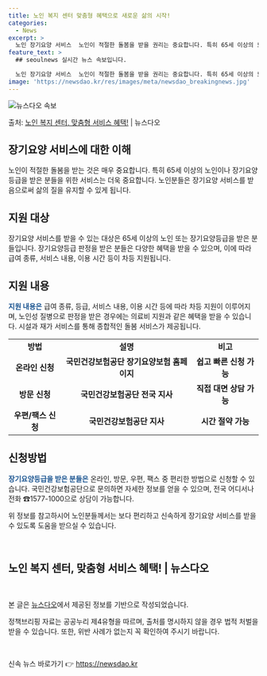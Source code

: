 ```yaml
---
title: 노인 복지 센터 맞춤형 혜택으로 새로운 삶의 시작!
categories:
  - News
excerpt: >
  노인 장기요양 서비스  노인이 적절한 돌봄을 받을 권리는 중요합니다. 특히 65세 이상의 노인이나 장기요양등…
feature_text: >
  ## seoulnews 실시간 뉴스 속보입니다.

  노인 장기요양 서비스  노인이 적절한 돌봄을 받을 권리는 중요합니다. 특히 65세 이상의 노인이나 장기요양등…
image: 'https://newsdao.kr/res/images/meta/newsdao_breakingnews.jpg'
---
```


![뉴스다오 속보](https://newsdao.kr/res/images/meta/newsdao_breakingnews.jpg)

<p>출처: <a href="https://newsdao.kr/4306" rel="dofollow">노인 복지 센터, 맞춤형 서비스 혜택!</a> | 뉴스다오</p>

<h2 data-ke-size="size26">장기요양 서비스에 대한 이해</h2>
<p data-ke-size="size16">노인이 적절한 돌봄을 받는 것은 매우 중요합니다. 특히 65세 이상의 노인이나 장기요양등급을 받은 분들을 위한 서비스는 더욱 중요합니다. 노인분들은 장기요양 서비스를 받음으로써 삶의 질을 유지할 수 있게 됩니다.</p>

<h2 data-ke-size="size26">지원 대상</h2>
<p data-ke-size="size16">장기요양 서비스를 받을 수 있는 대상은 65세 이상의 노인 또는 장기요양등급을 받은 분들입니다. 장기요양등급 판정을 받은 분들은 다양한 혜택을 받을 수 있으며, 이에 따라 급여 종류, 서비스 내용, 이용 시간 등이 차등 지원됩니다.</p>

<h2 data-ke-size="size26">지원 내용</h2>
<p data-ke-size="size16"><b><span style="color: #1a5490;">지원 내용은</span></b> 급여 종류, 등급, 서비스 내용, 이용 시간 등에 따라 차등 지원이 이루어지며, 노인성 질병으로 판정을 받은 경우에는 의료비 지원과 같은 혜택을 받을 수 있습니다. 시설과 재가 서비스를 통해 종합적인 돌봄 서비스가 제공됩니다.</p>

<table>
  <tr>
    <td style="text-align: center; height: 17px;"><b>방법</b></td>
    <td style="text-align: center; height: 17px;"><b>설명</b></td>
    <td style="text-align: center; height: 17px;"><b>비고</b></td>
  </tr>
  <tr>
    <td style="text-align: center; height: 17px;"><b>온라인 신청</b></td>
    <td style="text-align: center; height: 17px;"><b>국민건강보험공단 장기요양보험 홈페이지</b></td>
    <td style="text-align: center; height: 17px;"><b>쉽고 빠른 신청 가능</b></td>
  </tr>
  <tr>
    <td style="text-align: center; height: 17px;"><b>방문 신청</b></td>
    <td style="text-align: center; height: 17px;"><b>국민건강보험공단 전국 지사</b></td>
    <td style="text-align: center; height: 17px;"><b>직접 대면 상담 가능</b></td>
  </tr>
  <tr>
    <td style="text-align: center; height: 17px;"><b>우편/팩스 신청</b></td>
    <td style="text-align: center; height: 17px;"><b>국민건강보험공단 지사</b></td>
    <td style="text-align: center; height: 17px;"><b>시간 절약 가능</b></td>
  </tr>
</table>

<h2 data-ke-size="size26">신청방법</h2>
<p data-ke-size="size16"><b><span style="color: #1a5490;">장기요양등급을 받은 분들은</span></b> 온라인, 방문, 우편, 팩스 중 편리한 방법으로 신청할 수 있습니다. 국민건강보험공단으로 문의하면 자세한 정보를 얻을 수 있으며, 전국 어디서나 전화 ☎1577-1000으로 상담이 가능합니다.</p>

<p data-ke-size="size16">위 정보를 참고하시어 노인분들께서는 보다 편리하고 신속하게 장기요양 서비스를 받을 수 있도록 도움을 받으실 수 있습니다.</p>

<p data-ke-size="size16">&nbsp;</p>
<h2 data-ke-size="size26">노인 복지 센터, 맞춤형 서비스 혜택! | 뉴스다오</h2>
<p data-ke-size="size16">&nbsp;</p>
<p data-ke-size="size16">본 글은 <a href="https://newsdao.kr/4306" target="_blank">뉴스다오</a>에서 제공된 정보를 기반으로 작성되었습니다.</p>
<p data-ke-size="size16">정책브리핑 자료는 공공누리 제4유형을 따르며, 출처를 명시하지 않을 경우 법적 처벌을 받을 수 있습니다. 또한, 위반 사례가 없는지 꼭 확인하여 주시기 바랍니다.</p>
<p data-ke-size="size16">&nbsp;</p> 

신속 뉴스 바로가기 👉 <a href="https://newsdao.kr" rel="dofollow">https://newsdao.kr</a>


